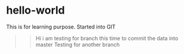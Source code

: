 # hello-world
This is for learning purpose. Started into GIT

>> Hi i am testing for branch this time to commit the data into master
>> Testing for another branch
